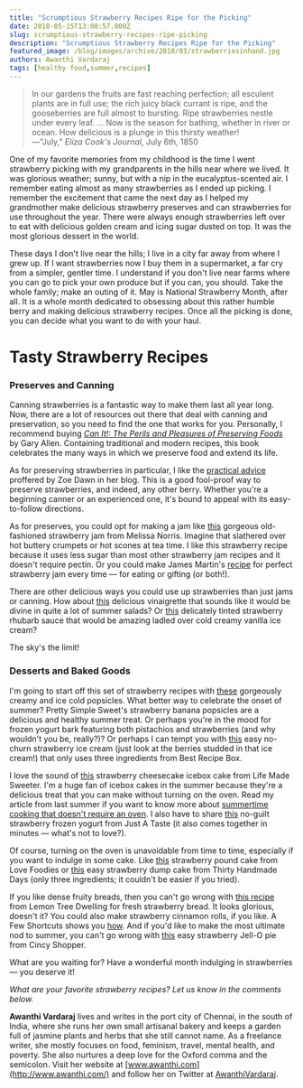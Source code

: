 ```yaml
---
title: "Scrumptious Strawberry Recipes Ripe for the Picking"
date: 2018-05-15T13:00:57.000Z
slug: scrumptious-strawberry-recipes-ripe-picking
description: "Scrumptious Strawberry Recipes Ripe for the Picking"
featured_image: /blog/images/archive/2018/03/strawberriesinhand.jpg
authors: Awanthi Vardaraj
tags: [healthy food,summer,recipes]
---
```


> In our gardens the fruits are fast reaching perfection; all esculent plants are in full use; the rich juicy black currant is ripe, and the gooseberries are full almost to bursting. Ripe strawberries nestle under every leaf. … Now is the season for bathing, whether in river or ocean. How delicious is a plunge in this thirsty weather!  
> —"July," _Eliza Cook's Journal_, July 6th, 1850

One of my favorite memories from my childhood is the time I went strawberry picking with my grandparents in the hills near where we lived. It was glorious weather; sunny, but with a nip in the eucalyptus-scented air. I remember eating almost as many strawberries as I ended up picking. I remember the excitement that came the next day as I helped my grandmother make delicious strawberry preserves and can strawberries for use throughout the year. There were always enough strawberries left over to eat with delicious golden cream and icing sugar dusted on top. It was the most glorious dessert in the world.

These days I don't live near the hills; I live in a city far away from where I grew up. If I want strawberries now I buy them in a supermarket, a far cry from a simpler, gentler time. I understand if you don't live near farms where you can go to pick your own produce but if you can, you should. Take the whole family; make an outing of it. May is National Strawberry Month, after all. It is a whole month dedicated to obsessing about this rather humble berry and making delicious strawberry recipes. Once all the picking is done, you can decide what you want to do with your haul.

# Tasty Strawberry Recipes

### Preserves and Canning

Canning strawberries is a fantastic way to make them last all year long. Now, there are a lot of resources out there that deal with canning and preservation, so you need to find the one that works for you. Personally, I recommend buying _[Can It!: The Perils and Pleasures of Preserving Foods](https://www.amazon.com/exec/obidos/ISBN/1780235720/onthetable08-20)_ by Gary Allen. Containing traditional and modern recipes, this book celebrates the many ways in which we preserve food and extend its life.

As for preserving strawberries in particular, I like the [practical advice](https://zoedawn.wordpress.com/2011/06/06/a-how-to-canning-strawberries/) proffered by Zoe Dawn in her blog. This is a good fool-proof way to preserve strawberries, and indeed, any other berry. Whether you're a beginning canner or an experienced one, it's bound to appeal with its easy-to-follow directions.

As for preserves, you could opt for making a jam like [this](https://melissaknorris.com/strawberryjamrecipewithoutpectinandlowsugar/) gorgeous old-fashioned strawberry jam from Melissa Norris. Imagine that slathered over hot buttery crumpets or hot scones at tea time. I like this strawberry recipe because it uses less sugar than most other strawberry jam recipes and it doesn't require pectin. Or you could make James Martin's [recipe](https://www.bbcgoodfood.com/recipes/3161704/strawberry-jam) for perfect strawberry jam every time — for eating or gifting (or both!).

There are other delicious ways you could use up strawberries than just jams or canning. How about [this](https://www.tasteofhome.com/recipes/strawberry-basil-vinegar) delicious vinaigrette that sounds like it would be divine in quite a lot of summer salads? Or [this](https://www.tasteofhome.com/recipes/slow-cooker-rhubarb-strawberry-sauce) delicately tinted strawberry rhubarb sauce that would be amazing ladled over cold creamy vanilla ice cream?

The sky's the limit!

### Desserts and Baked Goods

I'm going to start off this set of strawberry recipes with [these](https://prettysimplesweet.com/strawberry-banana-popsicles/) gorgeously creamy and ice cold popsicles. What better way to celebrate the onset of summer? Pretty Simple Sweet's strawberry banana popsicles are a delicious and healthy summer treat. Or perhaps you're in the mood for frozen yogurt bark featuring both pistachios and strawberries (and why wouldn't you be, really?)? Or perhaps I can tempt you with [this](https://bestrecipebox.com/no-churn-strawberry-ice-cream/) easy no-churn strawberry ice cream (just look at the berries studded in that ice cream!) that only uses three ingredients from Best Recipe Box.

I love the sound of [this](https://lifemadesweeter.com/strawberry-cheesecake-icebox-cake/) strawberry cheesecake icebox cake from Life Made Sweeter. I'm a huge fan of icebox cakes in the summer because they're a delicious treat that you can make without turning on the oven. Read my article from last summer if you want to know more about [summertime cooking that doesn't require an oven](https://www.tomatoink.com/blog/posts/meals-without-the-oven.html). I also have to share [this](https://www.justataste.com/5-minute-healthy-strawberry-frozen-yogurt-recipe/) no-guilt strawberry frozen yogurt from Just A Taste (it also comes together in minutes — what's not to love?).

Of course, turning on the oven is unavoidable from time to time, especially if you want to indulge in some cake. Like [this](https://lovefoodies.com/Strawberry-Pound-Cake) strawberry pound cake from Love Foodies or [this](https://www.thirtyhandmadedays.com/strawberry-dump-cake/) easy strawberry dump cake from Thirty Handmade Days (only three ingredients; it couldn't be easier if you tried).

If you like dense fruity breads, then you can't go wrong with [this recipe](https://www.lemontreedwelling.com/2016/07/fresh-strawberry-bread.html?utm%5Fcontent=buffer9dcde&utm%5Fmedium=social&utm%5Fsource=pinterest.com&utm%5Fcampaign=buffer) from Lemon Tree Dwelling for fresh strawberry bread. It looks glorious, doesn't it? You could also make strawberry cinnamon rolls, if you like. A Few Shortcuts shows you [how](http://afewshortcuts.com/strawberry-cinnamon-rolls/). And if you'd like to make the most ultimate nod to summer, you can't go wrong with [this](http://cincyshopper.com/easy-strawberry-pie-like-frischs-and-shoneys/) easy strawberry Jell-O pie from Cincy Shopper.

What are you waiting for? Have a wonderful month indulging in strawberries — you deserve it!

_What are your favorite strawberry recipes? Let us know in the comments below._

**Awanthi Vardaraj** lives and writes in the port city of Chennai, in the south of India, where she runs her own small artisanal bakery and keeps a garden full of jasmine plants and herbs that she still cannot name. As a freelance writer, she mostly focuses on food, feminism, travel, mental health, and poverty. She also nurtures a deep love for the Oxford comma and the semicolon. Visit her website at [www.awanthi.com](http://www.awanthi.com/) and follow her on Twitter at [AwanthiVardaraj](https://twitter.com/AwanthiVardaraj).